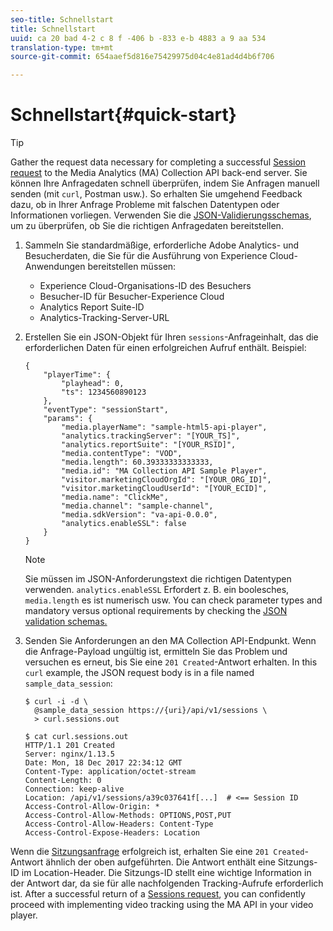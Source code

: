 ```yaml
---
seo-title: Schnellstart
title: Schnellstart
uuid: ca 20 bad 4-2 c 8 f -406 b -833 e-b 4883 a 9 aa 534
translation-type: tm+mt
source-git-commit: 654aaef5d816e75429975d04c4e81ad4d4b6f706

---
```



# Schnellstart{#quick-start}

>[!TIP]
>
>Gather the request data necessary for completing a successful [Session request](../../media-collection-api/mc-api-ref/mc-api-sessions-req.md) to the Media Analytics (MA) Collection API back-end server. Sie können Ihre Anfragedaten schnell überprüfen, indem Sie Anfragen manuell senden (mit `curl`, Postman usw.). So erhalten Sie umgehend Feedback dazu, ob in Ihrer Anfrage Probleme mit falschen Datentypen oder Informationen vorliegen. Verwenden Sie die [JSON-Validierungsschemas](../../media-collection-api/mc-api-ref/mc-api-json-validation.md), um zu überprüfen, ob Sie die richtigen Anfragedaten bereitstellen.

1. Sammeln Sie standardmäßige, erforderliche Adobe Analytics- und Besucherdaten, die Sie für die Ausführung von Experience Cloud-Anwendungen bereitstellen müssen:

   * Experience Cloud-Organisations-ID des Besuchers
   * Besucher-ID für Besucher-Experience Cloud
   * Analytics Report Suite-ID
   * Analytics-Tracking-Server-URL

1. Erstellen Sie ein JSON-Objekt für Ihren `sessions`-Anfrageinhalt, das die erforderlichen Daten für einen erfolgreichen Aufruf enthält. Beispiel:

   ```
   { 
       "playerTime": { 
           "playhead": 0, 
           "ts": 1234560890123 
       }, 
       "eventType": "sessionStart", 
       "params": { 
           "media.playerName": "sample-html5-api-player", 
           "analytics.trackingServer": "[YOUR_TS]", 
           "analytics.reportSuite": "[YOUR_RSID]", 
           "media.contentType": "VOD", 
           "media.length": 60.39333333333333, 
           "media.id": "MA Collection API Sample Player", 
           "visitor.marketingCloudOrgId": "[YOUR_ORG_ID]", 
           "visitor.marketingCloudUserId": "[YOUR_ECID]",
           "media.name": "ClickMe", 
           "media.channel": "sample-channel", 
           "media.sdkVersion": "va-api-0.0.0", 
           "analytics.enableSSL": false 
       } 
   }
   ```

   >[!NOTE]
   >
   >Sie müssen im JSON-Anforderungstext die richtigen Datentypen verwenden. `analytics.enableSSL` Erfordert z. B. ein boolesches, `media.length` es ist numerisch usw. You can check parameter types and mandatory versus optional requirements by checking the [JSON validation schemas.](../../media-collection-api/mc-api-impl/mc-api-validate-reqs.md)

1. Senden Sie Anforderungen an den MA Collection API-Endpunkt. Wenn die Anfrage-Payload ungültig ist, ermitteln Sie das Problem und versuchen es erneut, bis Sie eine `201 Created`-Antwort erhalten. In this `curl` example, the JSON request body is in a file named `sample_data_session`:

   ```
   $ curl -i -d \ 
     @sample_data_session https://{uri}/api/v1/sessions \ 
     > curl.sessions.out 
   
   $ cat curl.sessions.out 
   HTTP/1.1 201 Created 
   Server: nginx/1.13.5 
   Date: Mon, 18 Dec 2017 22:34:12 GMT 
   Content-Type: application/octet-stream 
   Content-Length: 0 
   Connection: keep-alive 
   Location: /api/v1/sessions/a39c037641f[...]  # <== Session ID  
   Access-Control-Allow-Origin: * 
   Access-Control-Allow-Methods: OPTIONS,POST,PUT 
   Access-Control-Allow-Headers: Content-Type 
   Access-Control-Expose-Headers: Location
   ```

Wenn die [Sitzungsanfrage](../../media-collection-api/mc-api-ref/mc-api-sessions-req.md) erfolgreich ist, erhalten Sie eine `201 Created`-Antwort ähnlich der oben aufgeführten. Die Antwort enthält eine Sitzungs-ID im Location-Header. Die Sitzungs-ID stellt eine wichtige Information in der Antwort dar, da sie für alle nachfolgenden Tracking-Aufrufe erforderlich ist. After a successful return of a [Sessions request](../../media-collection-api/mc-api-ref/mc-api-sessions-req.md), you can confidently proceed with implementing video tracking using the MA API in your video player.
